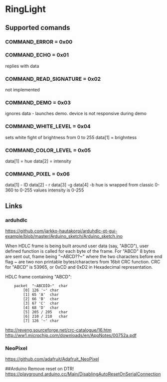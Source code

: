 # RingLight

## Supported comands
  
###     COMMAND_ERROR = 0x00
###    COMMAND_ECHO = 0x01
replies with data
###    COMMAND_READ_SIGNATURE = 0x02
not implemented
###    COMMAND_DEMO = 0x03
ignores data - launches demo. device is not responsive during demo
###    COMMAND_WHITE_LEVEL = 0x04
sets white fight of brightness from 0 to 255
data[1] = brighntess
###    COMMAND_COLOR_LEVEL = 0x05
data[1] = hue
data[2] = intensity

### COMMAND_PIXEL = 0x06
data[1]  - ID
data[2] - r
data[3] -g
data[4] -b
hue is wrapped from classic 0-360  to 0-255 values
intensity is 0-255

## Links
### arduhdlc
https://github.com/jarkko-hautakorpi/arduhdlc-qt-gui-example/blob/master/Arduino_sketch/Arduino_sketch.ino

When HDLC frame is being built around user data (say, "ABCD"), user defined function is called for each byte of the frame. For "ABCD" 8 bytes are sent out, frame being "~ABCD??~" where the two characters before end flag ~ are two non printable bytes/characters from 16bit CRC function. CRC for "ABCD" is 53965, or 0xCD and 0xD2 in Hexadecimal representation.

HDLC frame containing "ABCD":

		packet	"~ABCDÍÒ~"	char
			[0]	126 '~'	char
			[1]	65 'A'	char
			[2]	66 'B'	char
			[3]	67 'C'	char
			[4]	68 'D'	char
			[5]	205 / 205	char
			[6]	210 / 210	char
			[7]	126 '~'	char
      
 http://reveng.sourceforge.net/crc-catalogue/16.htm
 http://ww1.microchip.com/downloads/en/AppNotes/00752a.pdf
### NeoPixel
https://github.com/adafruit/Adafruit_NeoPixel

##Arduino
Remove reset on DTR!
https://playground.arduino.cc/Main/DisablingAutoResetOnSerialConnection
